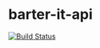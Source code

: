 # barter-it-api 
[![Build Status](https://travis-ci.com/Charlew/barter-it-api.svg?token=6kpJ2wz5D1Scu5xsJxmH&branch=master)](https://travis-ci.com/Charlew/barter-it-api)

